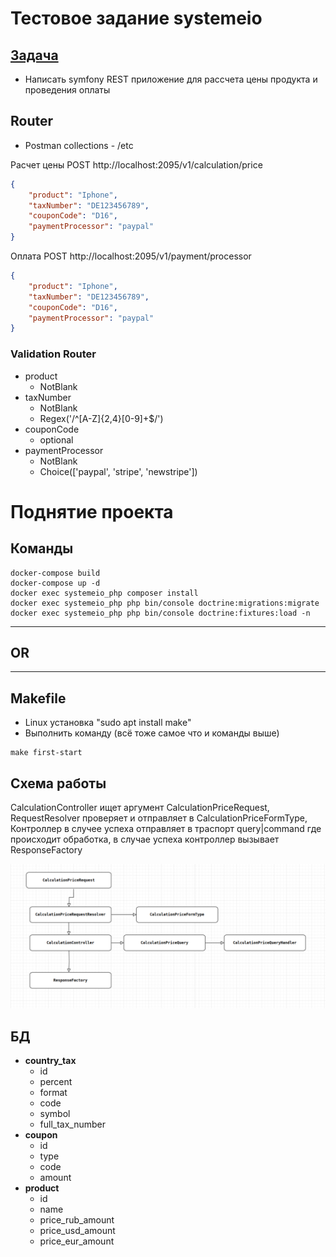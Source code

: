 # Тестовое задание systemeio

## [Задача](https://github.com/systemeio/test-for-candidates/blob/main/README.md)
- Написать symfony REST приложение для рассчета цены продукта и проведения оплаты


## Router
- Postman collections - /etc

Расчет цены POST http://localhost:2095/v1/calculation/price
```json
{
    "product": "Iphone",
    "taxNumber": "DE123456789",
    "couponCode": "D16",
    "paymentProcessor": "paypal"
}
```
Оплата POST http://localhost:2095/v1/payment/processor
```json
{
    "product": "Iphone",
    "taxNumber": "DE123456789",
    "couponCode": "D16",
    "paymentProcessor": "paypal"
}
```

### Validation Router
- product
    - NotBlank
- taxNumber
    - NotBlank
    - Regex('/^[A-Z]{2,4}[0-9]+$/')
- couponCode
    - optional
- paymentProcessor
    - NotBlank
    - Choice(['paypal', 'stripe', 'newstripe'])





# Поднятие проекта
## Команды 
```
docker-compose build
docker-compose up -d
docker exec systemeio_php composer install
docker exec systemeio_php php bin/console doctrine:migrations:migrate
docker exec systemeio_php php bin/console doctrine:fixtures:load -n
```

---

## OR

---

## Makefile
- Linux установка "sudo apt install make"
- Выполнить команду (всё тоже самое что и команды выше)
```
make first-start
```


## Схема работы 

CalculationController ищет аргумент CalculationPriceRequest, RequestResolver проверяет и отправляет в CalculationPriceFormType,
Контроллер в случее успеха отправляет в траспорт query|command где происходит обработка, в случае успеха контроллер вызывает ResponseFactory

![img.png](Images%2Fimg.png)


## БД

- **country_tax** 
  - id
  - percent
  - format
  - code
  - symbol
  - full_tax_number
- **coupon**
  - id
  - type
  - code
  - amount
- **product**
  - id
  - name
  - price_rub_amount
  - price_usd_amount
  - price_eur_amount